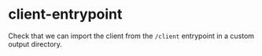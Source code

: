# client-entrypoint

Check that we can import the client from the `/client` entrypoint in a custom output directory.
